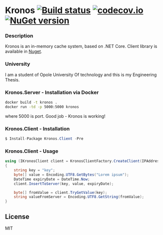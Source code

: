 # Kronos  [![Build status](https://ci.appveyor.com/api/projects/status/26qj17kq09btkkql?svg=true)](https://ci.appveyor.com/project/LukaszPyrzyk/binaryformatter) [![codecov.io](https://codecov.io/github/lukasz-pyrzyk/Kronos/coverage.svg?branch=master)](https://codecov.io/github/lukasz-pyrzyk/Kronos?branch=master) [![NuGet version](https://badge.fury.io/nu/Kronos.Client.svg)](https://badge.fury.io/nu/Kronos.Client)
### Description
Kronos is an in-memory cache system, based on .NET Core. Client library is available in [Nuget](https://www.nuget.org/packages/Kronos.Client/).

### University
I am a student of Opole University Of technology and this is my Engineering Thesis.

### Kronos.Server - Installation via Docker
```bash
docker build -t kronos .
docker run -td -p 5000:5000 kronos
```
where 5000 is port. Good job - Kronos is working!

### Kronos.Client - Installation
```csharp
$ Install-Package Kronos.Client -Pre
```

### Kronos.Client - Usage
```csharp
using (IKronosClient client = KronosClientFactory.CreateClient(IPAddress.Parse("192.168.0.2"), 5000))
{
    string key = "key";
    byte[] value = Encoding.UTF8.GetBytes("Lorem ipsum");
    DateTime expiryDate = DateTime.Now;
    client.InsertToServer(key, value, expiryDate);

    byte[] fromValue = client.TryGetValue(key);
    string valueFromServer = Encoding.UTF8.GetString(fromValue);
}
```
License
----
MIT

   [kronos-nuget]: <https://www.nuget.org/packages/Kronos.Client/>
   [protobuf-net-url]: <https://github.com/mgravell/protobuf-net>
